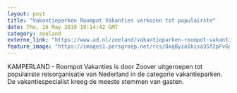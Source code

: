 ```yaml
---
layout: post
title: "Vakantieparken Roompot Vakanties verkozen tot populairste"
date: Thu, 16 May 2019 19:14:42 GMT
category: zeeland
externe_link: "https://www.ad.nl/zeeland/vakantieparken-roompot-vakanties-verkozen-tot-populairste~aad38a37/"
feature_image: "https://images1.persgroep.net/rcs/OxqByio1kisa3Sf2pFvGgYHelMw/diocontent/140943951/_fitwidth/400/?appId=21791a8992982cd8da851550a453bd7f&quality=0.7"
---
```


KAMPERLAND - Roompot Vakanties is door Zoover uitgeroepen tot populairste reisorganisatie van Nederland in de categorie vakantieparken. De vakantiespecialist kreeg de meeste stemmen van gasten.

